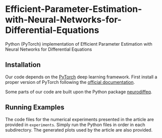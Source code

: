 # Efficient-Parameter-Estimation-with-Neural-Networks-for-Differential-Equations

Python (PyTorch) implementation of Efficient Parameter Estimation with Neural Networks for Differential Equations

## Installation

Our code depends on the [PyTorch](https://pytorch.org/) deep learning framework.
First install a proper version of PyTorch following the
[official documentation](https://pytorch.org/get-started/locally/).

Some parts of our code are built upon the Python package [neurodiffeq](https://github.com/NeuroDiffGym/neurodiffeq).

## Running Examples

The code files for the numerical experiments presented in the article are provided in `experiments`. Simply run the Python files in order in each subdirectory. The generated plots used by the article are also provided.
